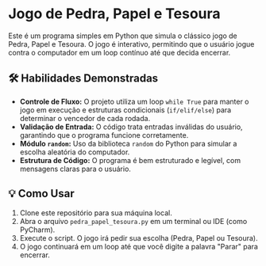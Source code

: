# Jogo de Pedra, Papel e Tesoura

Este é um programa simples em Python que simula o clássico jogo de Pedra, Papel e Tesoura. O jogo é interativo, permitindo que o usuário jogue contra o computador em um loop contínuo até que decida encerrar.

## 🛠️ Habilidades Demonstradas

* **Controle de Fluxo:** O projeto utiliza um loop `while True` para manter o jogo em execução e estruturas condicionais (`if/elif/else`) para determinar o vencedor de cada rodada.
* **Validação de Entrada:** O código trata entradas inválidas do usuário, garantindo que o programa funcione corretamente.
* **Módulo `random`:** Uso da biblioteca `random` do Python para simular a escolha aleatória do computador.
* **Estrutura de Código:** O programa é bem estruturado e legível, com mensagens claras para o usuário.

## 💡 Como Usar

1.  Clone este repositório para sua máquina local.
2.  Abra o arquivo `pedra_papel_tesoura.py` em um terminal ou IDE (como PyCharm).
3.  Execute o script. O jogo irá pedir sua escolha (Pedra, Papel ou Tesoura).
4.  O jogo continuará em um loop até que você digite a palavra "Parar" para encerrar.
